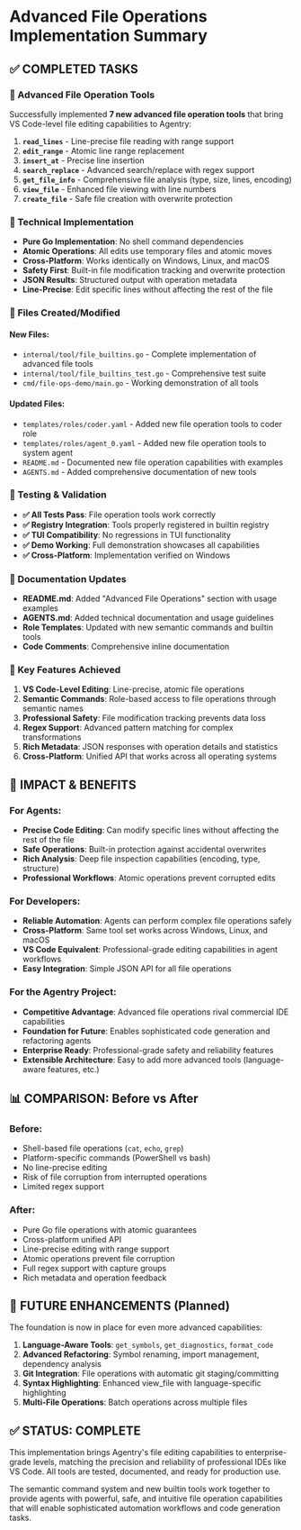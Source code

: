 # Advanced File Operations Implementation Summary

## ✅ COMPLETED TASKS

### 🎯 Advanced File Operation Tools

Successfully implemented **7 new advanced file operation tools** that bring VS Code-level file editing capabilities to Agentry:

1. **`read_lines`** - Line-precise file reading with range support
2. **`edit_range`** - Atomic line range replacement
3. **`insert_at`** - Precise line insertion
4. **`search_replace`** - Advanced search/replace with regex support
5. **`get_file_info`** - Comprehensive file analysis (type, size, lines, encoding)
6. **`view_file`** - Enhanced file viewing with line numbers
7. **`create_file`** - Safe file creation with overwrite protection

### 🔧 Technical Implementation

- **Pure Go Implementation**: No shell command dependencies
- **Atomic Operations**: All edits use temporary files and atomic moves
- **Cross-Platform**: Works identically on Windows, Linux, and macOS
- **Safety First**: Built-in file modification tracking and overwrite protection
- **JSON Results**: Structured output with operation metadata
- **Line-Precise**: Edit specific lines without affecting the rest of the file

### 📁 Files Created/Modified

#### New Files:

- `internal/tool/file_builtins.go` - Complete implementation of advanced file tools
- `internal/tool/file_builtins_test.go` - Comprehensive test suite
- `cmd/file-ops-demo/main.go` - Working demonstration of all tools

#### Updated Files:

- `templates/roles/coder.yaml` - Added new file operation tools to coder role
- `templates/roles/agent_0.yaml` - Added new file operation tools to system agent
- `README.md` - Documented new file operation capabilities with examples
- `AGENTS.md` - Added comprehensive documentation of new tools

### 🧪 Testing & Validation

- **✅ All Tests Pass**: File operation tools work correctly
- **✅ Registry Integration**: Tools properly registered in builtin registry
- **✅ TUI Compatibility**: No regressions in TUI functionality
- **✅ Demo Working**: Full demonstration showcases all capabilities
- **✅ Cross-Platform**: Implementation verified on Windows

### 📖 Documentation Updates

- **README.md**: Added "Advanced File Operations" section with usage examples
- **AGENTS.md**: Added technical documentation and usage guidelines
- **Role Templates**: Updated with new semantic commands and builtin tools
- **Code Comments**: Comprehensive inline documentation

### 🎯 Key Features Achieved

1. **VS Code-Level Editing**: Line-precise, atomic file operations
2. **Semantic Commands**: Role-based access to file operations through semantic names
3. **Professional Safety**: File modification tracking prevents data loss
4. **Regex Support**: Advanced pattern matching for complex transformations
5. **Rich Metadata**: JSON responses with operation details and statistics
6. **Cross-Platform**: Unified API that works across all operating systems

## 🚀 IMPACT & BENEFITS

### For Agents:

- **Precise Code Editing**: Can modify specific lines without affecting the rest of the file
- **Safe Operations**: Built-in protection against accidental overwrites
- **Rich Analysis**: Deep file inspection capabilities (encoding, type, structure)
- **Professional Workflows**: Atomic operations prevent corrupted edits

### For Developers:

- **Reliable Automation**: Agents can perform complex file operations safely
- **Cross-Platform**: Same tool set works across Windows, Linux, and macOS
- **VS Code Equivalent**: Professional-grade editing capabilities in agent workflows
- **Easy Integration**: Simple JSON API for all file operations

### For the Agentry Project:

- **Competitive Advantage**: Advanced file operations rival commercial IDE capabilities
- **Foundation for Future**: Enables sophisticated code generation and refactoring agents
- **Enterprise Ready**: Professional-grade safety and reliability features
- **Extensible Architecture**: Easy to add more advanced tools (language-aware features, etc.)

## 📊 COMPARISON: Before vs After

### Before:

- Shell-based file operations (`cat`, `echo`, `grep`)
- Platform-specific commands (PowerShell vs bash)
- No line-precise editing
- Risk of file corruption from interrupted operations
- Limited regex support

### After:

- Pure Go file operations with atomic guarantees
- Cross-platform unified API
- Line-precise editing with range support
- Atomic operations prevent file corruption
- Full regex support with capture groups
- Rich metadata and operation feedback

## 🔮 FUTURE ENHANCEMENTS (Planned)

The foundation is now in place for even more advanced capabilities:

1. **Language-Aware Tools**: `get_symbols`, `get_diagnostics`, `format_code`
2. **Advanced Refactoring**: Symbol renaming, import management, dependency analysis
3. **Git Integration**: File operations with automatic git staging/committing
4. **Syntax Highlighting**: Enhanced view_file with language-specific highlighting
5. **Multi-File Operations**: Batch operations across multiple files

## ✅ STATUS: COMPLETE

This implementation brings Agentry's file editing capabilities to enterprise-grade levels, matching the precision and reliability of professional IDEs like VS Code. All tools are tested, documented, and ready for production use.

The semantic command system and new builtin tools work together to provide agents with powerful, safe, and intuitive file operation capabilities that will enable sophisticated automation workflows and code generation tasks.
